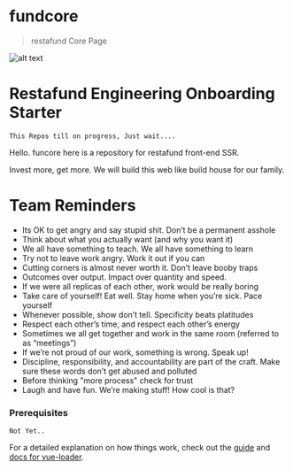 # fundcore

> restafund Core Page

![alt text](https://wallpapercave.com/wp/wp2163725.jpg "Rocket")

# Restafund Engineering Onboarding Starter

```
This Repos till on progress, Just wait....
```

Hello. funcore here is a repository for restafund front-end SSR.

Invest more, get more. We will build this web like build house for our family.

# Team Reminders

- Its OK to get angry and say stupid shit. Don’t be a permanent asshole
- Think about what you actually want (and why you want it)
- We all have something to teach. We all have something to learn
- Try not to leave work angry. Work it out if you can
- Cutting corners is almost never worth it. Don’t leave booby traps
- Outcomes over output. Impact over quantity and speed.
- If we were all replicas of each other, work would be really boring
- Take care of yourself! Eat well. Stay home when you’re sick. Pace yourself
- Whenever possible, show don’t tell. Specificity beats platitudes
- Respect each other’s time, and respect each other’s energy
- Sometimes we all get together and work in the same room (referred to as “meetings”)
- If we’re not proud of our work, something is wrong. Speak up!
- Discipline, responsibility, and accountability are part of the craft. Make sure these words don’t get abused and polluted
- Before thinking "more process" check for trust
- Laugh and have fun. We’re making stuff! How cool is that?


### Prerequisites
```
Not Yet..
```

For a detailed explanation on how things work, check out the [guide](http://vuejs-templates.github.io/webpack/) and [docs for vue-loader](http://vuejs.github.io/vue-loader).
